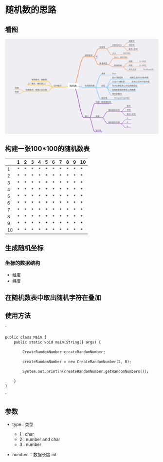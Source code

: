# 随机数的思路

## 看图

![](../RandomNumberII/image/image01.png)

## 构建一张100*100的随机数表

|   | 1 | 2 | 3 | 4 | 5 | 6 | 7 | 8 | 9 | 10 |
| --- | --- | --- | --- | --- | --- | --- | --- | --- | --- | --- |
| 1 | * | * | * | * | * | * | * | * | * | * |
| 2 | * | * | * | * | * | * | * | * | * | * |
| 3 | * | * | * | * | * | * | * | * | * | * |
| 4 | * | * | * | * | * | * | * | * | * | * |
| 5 | * | * | * | * | * | * | * | * | * | * |
| 6 | * | * | * | * | * | * | * | * | * | * |
| 7 | * | * | * | * | * | * | * | * | * | * |
| 8 | * | * | * | * | * | * | * | * | * | * |
| 9 | * | * | * | * | * | * | * | * | * | * |
| 10 | * | * | * | * | * | * | * | * | * | * |

## 生成随机坐标

### 坐标的数据结构

   * 经度
   * 纬度

## 在随机数表中取出随机字符在叠加


## 使用方法



`
    
    public class Main {
        public static void main(String[] args) {
    
            CreateRandomNumber createRandomNumber;
    
            createRandomNumber = new CreateRandomNumber(2, 8);
    
            System.out.println(createRandomNumber.getRandomNumbers());
    
        }
    }

`


## 参数

* type : 类型
    * 1 : char
    * 2 : number and char
    * 3 : number
     
* number ：数据长度
 int
 